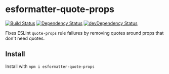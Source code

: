 # esformatter-quote-props
[![Build Status](https://secure.travis-ci.org/briandipalma/esformatter-quote-props.png)](http://travis-ci.org/briandipalma/esformatter-quote-props)
[![Dependency Status](https://david-dm.org/briandipalma/esformatter-quote-props.png)](https://david-dm.org/briandipalma/esformatter-quote-props)
[![devDependency Status](https://david-dm.org/briandipalma/esformatter-quote-props/dev-status.svg)](https://david-dm.org/briandipalma/esformatter-quote-props#info=devDependencies)

Fixes ESLint `quote-props` rule failures by removing quotes around props that don't need quotes.

## Install

Install with `npm i esformatter-quote-props`
